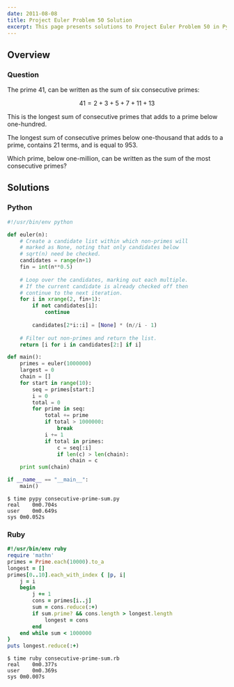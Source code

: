 ```yaml
---
date: 2011-08-08
title: Project Euler Problem 50 Solution
excerpt: This page presents solutions to Project Euler Problem 50 in Python and Ruby.
---
```



## Overview


### Question

<p>
The prime 41, can be written as the sum of six consecutive primes:
</p>

$$41 = 2 + 3 + 5 + 7 + 11 + 13$$

<p>
This is the longest sum of consecutive primes that adds to a prime below one-hundred.
</p>

<p>
The longest sum of consecutive primes below one-thousand that adds to a prime, contains 21 terms, and is equal to 953.
</p>

<p>
Which prime, below one-million, can be written as the sum of the most consecutive primes?
</p>






## Solutions

### Python

```python
#!/usr/bin/env python

def euler(n):
    # Create a candidate list within which non-primes will
    # marked as None, noting that only candidates below
    # sqrt(n) need be checked. 
    candidates = range(n+1)
    fin = int(n**0.5)
 
    # Loop over the candidates, marking out each multiple.
    # If the current candidate is already checked off then
    # continue to the next iteration.
    for i in xrange(2, fin+1):
        if not candidates[i]:
            continue
 
        candidates[2*i::i] = [None] * (n//i - 1)
 
    # Filter out non-primes and return the list.
    return [i for i in candidates[2:] if i]

def main():
    primes = euler(1000000)
    largest = 0
    chain = []
    for start in range(10):
        seq = primes[start:]
        i = 0
        total = 0
        for prime in seq:
            total += prime
            if total > 1000000:
                break
            i += 1
            if total in primes:
                c = seq[:i]
                if len(c) > len(chain):
                    chain = c
    print sum(chain)

if __name__ == "__main__":
    main()
```


```
$ time pypy consecutive-prime-sum.py
real	0m0.704s
user	0m0.649s
sys	0m0.052s
```



### Ruby

```ruby
#!/usr/bin/env ruby
require 'mathn'
primes = Prime.each(10000).to_a
longest = []
primes[0..10].each_with_index { |p, i|
	j = i
	begin
		j += 1
		cons = primes[i..j]
		sum = cons.reduce(:+)
		if sum.prime? && cons.length > longest.length
			longest = cons
		end
	end while sum < 1000000
}
puts longest.reduce(:+)
```


```
$ time ruby consecutive-prime-sum.rb
real	0m0.377s
user	0m0.369s
sys	0m0.007s
```



